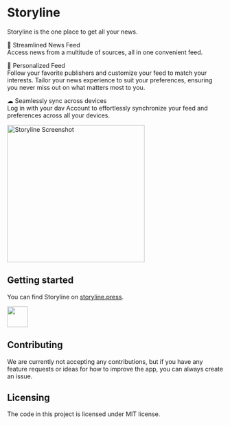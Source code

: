 # Storyline
Storyline is the one place to get all your news.

🌟 Streamlined News Feed\
Access news from a multitude of sources, all in one convenient feed.

📌 Personalized Feed\
Follow your favorite publishers and customize your feed to match your interests. Tailor your news experience to suit your preferences, ensuring you never miss out on what matters most to you.

☁ Seamlessly sync across devices\
Log in with your dav Account to effortlessly synchronize your feed and preferences across all your devices.

<img src="https://dav-misc.fra1.cdn.digitaloceanspaces.com/StorylineScreenshot.png" alt="Storyline Screenshot" width="320" />

## Getting started
You can find Storyline on [storyline.press](https://storyline.press/).

<a href='https://storyline.press/' target="_blank"><img src='https://dav-misc.fra1.cdn.digitaloceanspaces.com/PWA-white-en.svg' height="48" /></a>

## Contributing

We are currently not accepting any contributions, but if you have any feature requests or ideas for how to improve the app, you can always create an issue.

## Licensing

The code in this project is licensed under MIT license.

